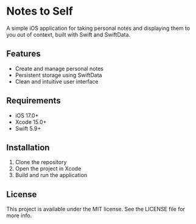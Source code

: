 # Notes to Self

A simple iOS application for taking personal notes and displaying them to you out of context, built with Swift and SwiftData.

## Features

- Create and manage personal notes
- Persistent storage using SwiftData
- Clean and intuitive user interface

## Requirements

- iOS 17.0+
- Xcode 15.0+
- Swift 5.9+

## Installation

1. Clone the repository
2. Open the project in Xcode
3. Build and run the application

## License

This project is available under the MIT license. See the LICENSE file for more info. 